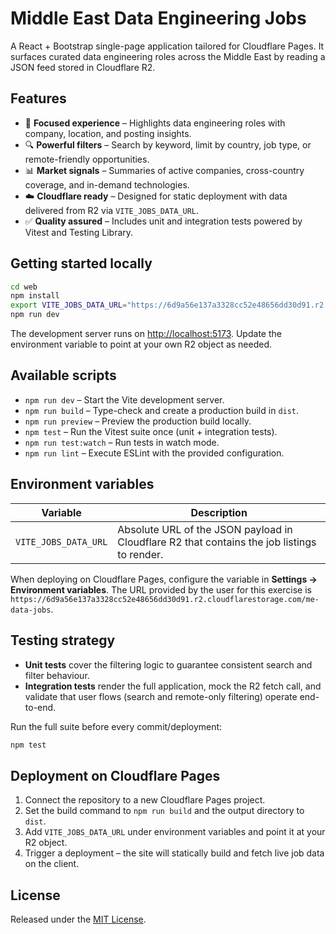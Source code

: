 # Middle East Data Engineering Jobs

A React + Bootstrap single-page application tailored for Cloudflare Pages. It surfaces curated data engineering roles
across the Middle East by reading a JSON feed stored in Cloudflare R2.

## Features

- 🎯 **Focused experience** – Highlights data engineering roles with company, location, and posting insights.
- 🔍 **Powerful filters** – Search by keyword, limit by country, job type, or remote-friendly opportunities.
- 📊 **Market signals** – Summaries of active companies, cross-country coverage, and in-demand technologies.
- ☁️ **Cloudflare ready** – Designed for static deployment with data delivered from R2 via `VITE_JOBS_DATA_URL`.
- ✅ **Quality assured** – Includes unit and integration tests powered by Vitest and Testing Library.

## Getting started locally

```bash
cd web
npm install
export VITE_JOBS_DATA_URL="https://6d9a56e137a3328cc52e48656dd30d91.r2.cloudflarestorage.com/me-data-jobs"
npm run dev
```

The development server runs on <http://localhost:5173>. Update the environment variable to point at your own R2 object as
needed.

## Available scripts

- `npm run dev` – Start the Vite development server.
- `npm run build` – Type-check and create a production build in `dist`.
- `npm run preview` – Preview the production build locally.
- `npm test` – Run the Vitest suite once (unit + integration tests).
- `npm run test:watch` – Run tests in watch mode.
- `npm run lint` – Execute ESLint with the provided configuration.

## Environment variables

| Variable             | Description                                                                                 |
| -------------------- | ------------------------------------------------------------------------------------------- |
| `VITE_JOBS_DATA_URL` | Absolute URL of the JSON payload in Cloudflare R2 that contains the job listings to render. |

When deploying on Cloudflare Pages, configure the variable in **Settings → Environment variables**. The URL provided by
the user for this exercise is `https://6d9a56e137a3328cc52e48656dd30d91.r2.cloudflarestorage.com/me-data-jobs`.

## Testing strategy

- **Unit tests** cover the filtering logic to guarantee consistent search and filter behaviour.
- **Integration tests** render the full application, mock the R2 fetch call, and validate that user flows (search and
  remote-only filtering) operate end-to-end.

Run the full suite before every commit/deployment:

```bash
npm test
```

## Deployment on Cloudflare Pages

1. Connect the repository to a new Cloudflare Pages project.
2. Set the build command to `npm run build` and the output directory to `dist`.
3. Add `VITE_JOBS_DATA_URL` under environment variables and point it at your R2 object.
4. Trigger a deployment – the site will statically build and fetch live job data on the client.

## License

Released under the [MIT License](../LICENSE).

